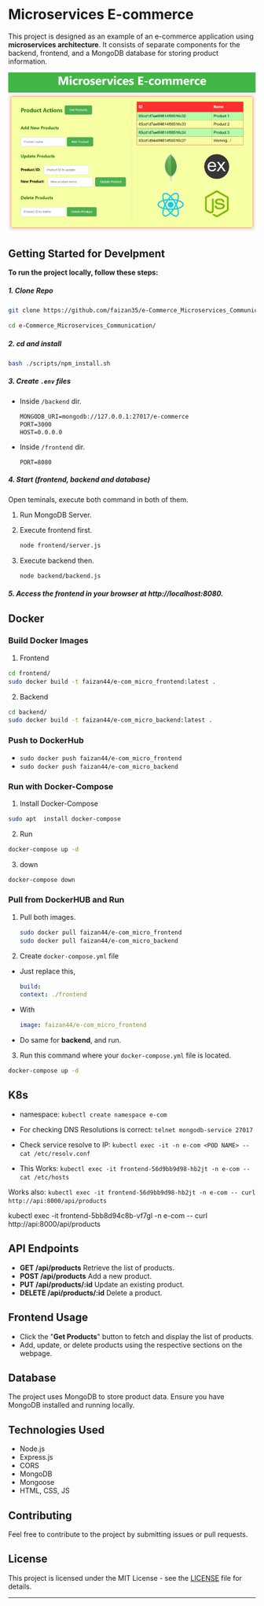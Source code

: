# Microservices E-commerce

This project is designed as an example of an e-commerce application using **microservices architecture**. It consists of separate components for the backend, frontend, and a MongoDB database for storing product information.

<img src="./Resource/frontpage.png">

## Getting Started for Develpment

**To run the project locally, follow these steps:**

##### 1. Clone Repo

```bash
git clone https://github.com/faizan35/e-Commerce_Microservices_Communication.git
```

```bash
cd e-Commerce_Microservices_Communication/
```

##### 2. cd and install

```bash
bash ./scripts/npm_install.sh
```

##### 3. Create `.env` files

- Inside `/backend` dir.

  ```env
  MONGODB_URI=mongodb://127.0.0.1:27017/e-commerce
  PORT=3000
  HOST=0.0.0.0
  ```

- Inside `/frontend` dir.
  ```env
  PORT=8080
  ```

##### 4. Start (frontend, backend and database)

Open teminals, execute both command in both of them.

1. Run MongoDB Server.
2. Execute frontend first.

   ```bash
   node frontend/server.js
   ```

3. Execute backend then.

   ```bash
   node backend/backend.js
   ```

##### 5. Access the frontend in your browser at http://localhost:8080.

## Docker

### Build Docker Images

1. Frontend

```bash
cd frontend/
sudo docker build -t faizan44/e-com_micro_frontend:latest .
```

2. Backend

```bash
cd backend/
sudo docker build -t faizan44/e-com_micro_backend:latest .
```

### Push to DockerHub

- `sudo docker push faizan44/e-com_micro_frontend`
- `sudo docker push faizan44/e-com_micro_backend`

### Run with Docker-Compose

1. Install Docker-Compose

```bash
sudo apt  install docker-compose
```

2. Run

```bash
docker-compose up -d
```

3. down

```bash
docker-compose down
```

### Pull from DockerHUB and Run

1. Pull both images.

   ```bash
   sudo docker pull faizan44/e-com_micro_frontend
   sudo docker pull faizan44/e-com_micro_backend
   ```

2. Create `docker-compose.yml` file

- Just replace this,
  ```yaml
  build:
  context: ./frontend
  ```
- With

  ```yaml
  image: faizan44/e-com_micro_frontend
  ```

- Do same for **backend**, and run.

3. Run this command where your `docker-compose.yml` file is located.

```bash
docker-compose up -d
```

## K8s

- namespace: `kubectl create namespace e-com`



- For checking DNS Resolutions is correct: `telnet mongodb-service 27017`
- Check service resolve to IP: `kubectl exec -it -n e-com <POD NAME> -- cat /etc/resolv.conf`

- This Works: `kubectl exec -it frontend-56d9bb9d98-hb2jt -n e-com -- cat /etc/hosts`

Works also: `kubectl exec -it frontend-56d9bb9d98-hb2jt -n e-com -- curl http://api:8000/api/products`


kubectl exec -it frontend-5bb8d94c8b-vf7gl -n e-com -- curl http://api:8000/api/products


## API Endpoints

- **GET /api/products** Retrieve the list of products.
- **POST /api/products** Add a new product.
- **PUT /api/products/:id** Update an existing product.
- **DELETE /api/products/:id** Delete a product.

## Frontend Usage

- Click the "**Get Products**" button to fetch and display the list of products.
- Add, update, or delete products using the respective sections on the webpage.

## Database

The project uses MongoDB to store product data. Ensure you have MongoDB installed and running locally.

## Technologies Used

- Node.js
- Express.js
- CORS
- MongoDB
- Mongoose
- HTML, CSS, JS

## Contributing

Feel free to contribute to the project by submitting issues or pull requests.

## License

This project is licensed under the MIT License - see the [LICENSE](./LICENSE) file for details.

---
